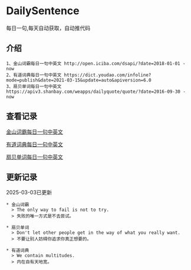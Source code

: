 # DailySentence

每日一句,每天自动获取，自动推代码

## 介绍

```
1、金山词霸每日一句中英文 http://open.iciba.com/dsapi/?date=2018-01-01 - now
2、有道词典每日一句中英文 https://dict.youdao.com/infoline?mode=publish&date=2021-03-15&update=auto&apiversion=6.0
3、扇贝单词每日一句中英文 https://apiv3.shanbay.com/weapps/dailyquote/quote/?date=2016-09-30 - now
```

## 查看记录

[金山词霸每日一句中英文](./data/iciba/)

[有道词典每日一句中英文](./data/youdao/)

[扇贝单词每日一句中英文](./data/shanbay/)

## 更新记录
2025-03-03已更新 
```
* 金山词霸
  > The only way to fail is not to try.
  > 失败的唯一方式是不去尝试。

* 扇贝单词
  > Don't let other people get in the way of what you really want.
  > 不要让别人妨碍你追求你真正想要的。

* 有道词典
  > We contain multitudes.
  > 内在自有天地宽。

```
